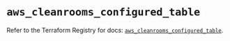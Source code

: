 # `aws_cleanrooms_configured_table`

Refer to the Terraform Registry for docs: [`aws_cleanrooms_configured_table`](https://registry.terraform.io/providers/hashicorp/aws/5.83.0/docs/resources/cleanrooms_configured_table).
